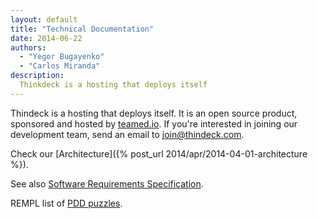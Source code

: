 ```yaml
---
layout: default
title: "Technical Documentation"
date: 2014-06-22
authors:
  - "Yegor Bugayenko"
  - "Carlos Miranda"
description:
  Thinkdeck is a hosting that deploys itself
---
```


Thindeck is a hosting that deploys itself. It is
an open source product, sponsored and hosted
by [teamed.io](http://www.teamed.io). If you're interested
in joining our development team, send an email to
[join@thindeck.com](mailto:join@thindeck.com).

Check our [Architecture]({% post_url 2014/apr/2014-04-01-architecture %}).

See also [Software Requirements Specification](/requs/requs.xml).

REMPL list of [PDD puzzles](/rempl/com.rempl.pdd.SummaryReport/index.xml).
